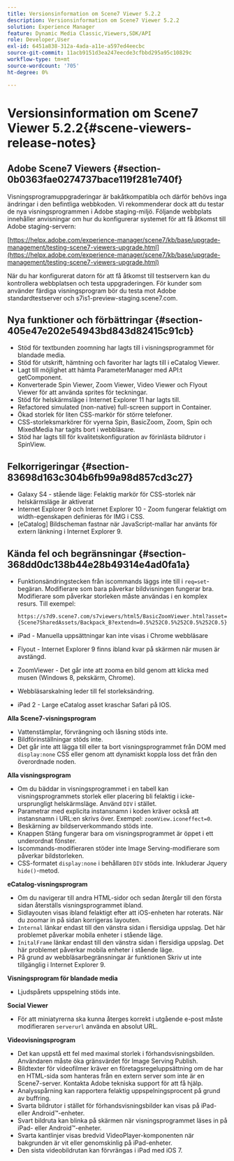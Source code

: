 ```yaml
---
title: Versionsinformation om Scene7 Viewer 5.2.2
description: Versionsinformation om Scene7 Viewer 5.2.2
solution: Experience Manager
feature: Dynamic Media Classic,Viewers,SDK/API
role: Developer,User
exl-id: 6451a838-312a-4ada-a11e-a597ed4eecbc
source-git-commit: 11acb9151d3ea247eecde3cfbbd295a95c10829c
workflow-type: tm+mt
source-wordcount: '705'
ht-degree: 0%

---
```


# Versionsinformation om Scene7 Viewer 5.2.2{#scene-viewers-release-notes}

## Adobe Scene7 Viewers {#section-0b0363fae0274737bace119f281e740f}

Visningsprogramuppgraderingar är bakåtkompatibla och därför behövs inga ändringar i den befintliga webbkoden. Vi rekommenderar dock att du testar de nya visningsprogrammen i Adobe staging-miljö. Följande webbplats innehåller anvisningar om hur du konfigurerar systemet för att få åtkomst till Adobe staging-servern:

[https://helpx.adobe.com/experience-manager/scene7/kb/base/upgrade-management/testing-scene7-viewers-upgrade.html](https://helpx.adobe.com/experience-manager/scene7/kb/base/upgrade-management/testing-scene7-viewers-upgrade.html)

När du har konfigurerat datorn för att få åtkomst till testservern kan du kontrollera webbplatsen och testa uppgraderingen. För kunder som använder färdiga visningsprogram bör du testa mot Adobe standardtestserver och s7is1-preview-staging.scene7.com.

## Nya funktioner och förbättringar {#section-405e47e202e54943bd843d82415c91cb}

* Stöd för textbunden zoomning har lagts till i visningsprogrammet för blandade media.
* Stöd för utskrift, hämtning och favoriter har lagts till i eCatalog Viewer.
* Lagt till möjlighet att hämta ParameterManager med API:t getComponent.
* Konverterade Spin Viewer, Zoom Viewer, Video Viewer och Flyout Viewer för att använda sprites för teckningar.
* Stöd för helskärmsläge i Internet Explorer 11 har lagts till.
* Refactored simulated (non-native) full-screen support in Container.
* Ökad storlek för liten CSS-markör för större telefoner.
* CSS-storleksmarkörer för vyerna Spin, BasicZoom, Zoom, Spin och MixedMedia har tagits bort i webbläsare.
* Stöd har lagts till för kvalitetskonfiguration av förinlästa bildrutor i SpinView.

## Felkorrigeringar {#section-83698d163c304b6fb99a98d857cd3c27}

* Galaxy S4 - stående läge: Felaktig markör för CSS-storlek när helskärmsläge är aktiverat
* Internet Explorer 9 och Internet Explorer 10 - Zoom fungerar felaktigt om width-egenskapen definieras för IMG i CSS.
* [eCatalog] Bildscheman fastnar när JavaScript-mallar har använts för extern länkning i Internet Explorer 9.

## Kända fel och begränsningar {#section-368dd0dc138b44e28b49314e4ad0fa1a}

* Funktionsändringstecken från iscommands läggs inte till i `req=set`-begäran. Modifierare som bara påverkar bildvisningen fungerar bra. Modifierare som påverkar storleken måste användas i en komplex resurs. Till exempel:

  ```
  https://s7d9.scene7.com/s7viewers/html5/BasicZoomViewer.html?asset= {Scene7SharedAssets/Backpack_B?extendn=0.5%252C0.5%252C0.5%252C0.5}
  ```

* iPad - Manuella uppsättningar kan inte visas i Chrome webbläsare
* Flyout - Internet Explorer 9 finns ibland kvar på skärmen när musen är avstängd.
* ZoomViewer - Det går inte att zooma en bild genom att klicka med musen (Windows 8, pekskärm, Chrome).
* Webbläsarskalning leder till fel storleksändring.
* iPad 2 - Large eCatalog asset kraschar Safari på IOS.

**Alla Scene7-visningsprogram**

* Vattenstämplar, förvrängning och låsning stöds inte.
* Bildförinställningar stöds inte.
* Det går inte att lägga till eller ta bort visningsprogrammet från DOM med `display:none` CSS eller genom att dynamiskt koppla loss det från den överordnade noden.

**Alla visningsprogram**

* Om du bäddar in visningsprogrammet i en tabell kan visningsprogrammets storlek eller placering bli felaktig i icke-ursprungligt helskärmsläge. Använd `DIV` i stället.
* Parametrar med explicita instansnamn i koden kräver också att instansnamn i URL:en skrivs över. Exempel: `zoomView.iconeffect=0`.
* Beskärning av bildserverkommando stöds inte.
* Knappen Stäng fungerar bara om visningsprogrammet är öppet i ett underordnat fönster.
* Iscommands-modifieraren stöder inte Image Serving-modifierare som påverkar bildstorleken.
* CSS-formatet `display:none` i behållaren `DIV` stöds inte. Inkluderar Jquery `hide()`-metod.

**eCatalog-visningsprogram**

* Om du navigerar till andra HTML-sidor och sedan återgår till den första sidan återställs visningsprogrammet ibland.
* Sidlayouten visas ibland felaktigt efter att iOS-enheten har roterats. När du zoomar in på sidan korrigeras layouten.
* `Internal` länkar endast till den vänstra sidan i flersidiga uppslag. Det här problemet påverkar mobila enheter i stående läge.
* `InitalFrame` länkar endast till den vänstra sidan i flersidiga uppslag. Det här problemet påverkar mobila enheter i stående läge.
* På grund av webbläsarbegränsningar är funktionen Skriv ut inte tillgänglig i Internet Explorer 9.

**Visningsprogram för blandade media**

* Ljudspårets uppspelning stöds inte.

**Social Viewer**

* För att miniatyrerna ska kunna återges korrekt i utgående e-post måste modifieraren `serverurl` använda en absolut URL.

**Videovisningsprogram**

* Det kan uppstå ett fel med maximal storlek i förhandsvisningsbilden. Användaren måste öka gränsvärdet för Image Serving Publish.
* Bildtexter för videofilmer kräver en företagsregeluppsättning om de har en HTML-sida som hanteras från en extern server som inte är en Scene7-server. Kontakta Adobe tekniska support för att få hjälp.
* Analysspårning kan rapportera felaktig uppspelningsprocent på grund av buffring.
* Svarta bildrutor i stället för förhandsvisningsbilder kan visas på iPad- eller Android™-enheter.
* Svart bildruta kan blinka på skärmen när visningsprogrammet läses in på iPad- eller Android™-enheter.
* Svarta kantlinjer visas bredvid VideoPlayer-komponenten när bakgrunden är vit eller genomskinlig på iPad-enheter.
* Den sista videobildrutan kan förvrängas i iPad med iOS 7.
